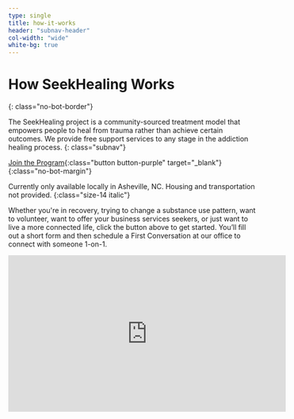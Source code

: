 ```yaml
---
type: single
title: how-it-works
header: "subnav-header"
col-width: "wide"
white-bg: true
---
```


# How <span class="emphasized-header">SeekHealing</span> Works
{: class="no-bot-border"}

The SeekHealing project is a community-sourced treatment model that empowers people to heal from trauma rather than achieve certain outcomes. We provide free support services to any stage in the addiction healing process.
{: class="subnav"}

<object data="/assets/images/how-it-works.svg" type="image/svg+xml" class="img-responsive"></object>

[Join the Program](https://form.jotform.com/90764612050148){:class="button button-purple" target="_blank"}
{:class="no-bot-margin"}

Currently only available locally in Asheville, NC. Housing and transportation not provided. 
{:class="size-14 italic"}

Whether you're in recovery, trying to change a substance use pattern, want to volunteer, want to offer your business services seekers, or just want to live a more connected life, click the button above to get started. You’ll fill out a short form and then schedule a First Conversation at our office to connect with someone 1-on-1.

<div class="medium max-vid-width">
  <div class="embed-responsive embed-responsive-16by9">
    <iframe width="560" height="315" src="https://www.youtube.com/embed/0z-2jYwrd70" frameborder="0" allow="accelerometer; autoplay; encrypted-media; gyroscope; picture-in-picture" allowfullscreen></iframe>
  </div>
</div>
